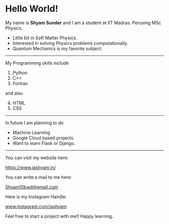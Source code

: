 # Hello World! 

My name is __Shyam Sunder__ and I am a student at IIT Madras. Perusing MSc Physics.

- Little bit in Soft Matter  Physics. 
- Interested in solving Physics problems computationally.
- Quantum Mechanics is my favorite subject.

---

My Programming skills include

1. Python
1. C++
1. Fortran

and also

4. HTML 
5. CSS
---

In future I am planning to do

- Machine Learning 
- Google Cloud based projects.
- Want to learn Flask or Django.



---
You can visit my website here:

https://www.iashyam.in/

You can write a mail to me here:

Shyam10kwd@gmail.com

Here is my Instagram Handle:

www.instagram.com/iashyam

Feel free to start a project with me!! Happy learning..
